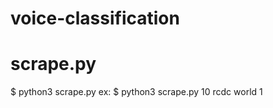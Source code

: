 # voice-classification

# scrape.py
$ python3 scrape.py <goal num of links> <youtube query>
ex: $ python3 scrape.py 10 rcdc world 1

